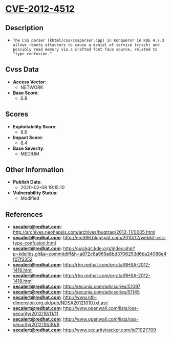 
# [CVE-2012-4512](https://cve.mitre.org/cgi-bin/cvename.cgi?name=CVE-2012-4512)

## Description

- `The CSS parser (khtml/css/cssparser.cpp) in Konqueror in KDE 4.7.3 allows remote attackers to cause a denial of service (crash) and possibly read memory via a crafted font face source, related to "type confusion."`

## Cvss Data

- **Access Vector**:
  - NETWORK
- **Base Score**:
  - 6.8

## Scores

- **Exploitability Score**:
  - 8.6
- **Impact Score**:
  - 6.4
- **Base Severity**:
  - MEDIUM

## Other Information

- **Publish Date**:
  - 2020-02-08 19:15:10
- **Vulnerability Status**:
  - Modified

## References

- **secalert@redhat.com**: http://archives.neohapsis.com/archives/bugtraq/2012-11/0005.html
- **secalert@redhat.com**: http://em386.blogspot.com/2010/12/webkit-css-type-confusion.html
- **secalert@redhat.com**: http://quickgit.kde.org/index.php?p=kdelibs.git&a=commitdiff&h=a872c8a969a8bd3706253d6ba24088e4f07f3352
- **secalert@redhat.com**: http://rhn.redhat.com/errata/RHSA-2012-1416.html
- **secalert@redhat.com**: http://rhn.redhat.com/errata/RHSA-2012-1418.html
- **secalert@redhat.com**: http://secunia.com/advisories/51097
- **secalert@redhat.com**: http://secunia.com/advisories/51145
- **secalert@redhat.com**: http://www.nth-dimension.org.uk/pub/NDSA20121010.txt.asc
- **secalert@redhat.com**: http://www.openwall.com/lists/oss-security/2012/10/11/11
- **secalert@redhat.com**: http://www.openwall.com/lists/oss-security/2012/10/30/6
- **secalert@redhat.com**: http://www.securitytracker.com/id?1027709
